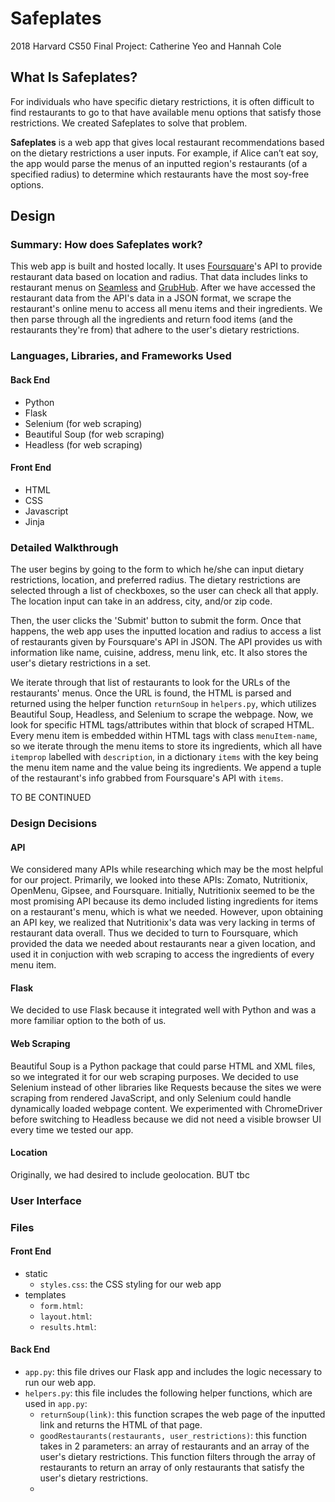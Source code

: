 # Safeplates
2018 Harvard CS50 Final Project: Catherine Yeo and Hannah Cole

## What Is Safeplates?
For individuals who have specific dietary restrictions, it is often difficult to find restaurants to go to that have available menu options that satisfy those restrictions. We created Safeplates to solve that problem.

**Safeplates** is a web app that gives local restaurant recommendations based on the dietary restrictions a user inputs. For example, if Alice can’t eat soy, the app would parse the menus of an inputted region's restaurants (of a specified radius) to determine which restaurants have the most soy-free options. 

## Design

### Summary: How does Safeplates work?
This web app is built and hosted locally. It uses [Foursquare](https://developer.foursquare.com/)'s API to provide restaurant data based on location and radius. That data includes links to restaurant menus on [Seamless](https://www.seamless.com/) and [GrubHub](https://www.grubhub.com/). After we have accessed the restaurant data from the API's data in a JSON format, we scrape the restaurant's online menu to access all menu items and their ingredients. We then parse through all the ingredients and return food items (and the restaurants they're from) that adhere to the user's dietary restrictions. 

### Languages, Libraries, and Frameworks Used

#### Back End
* Python
* Flask
* Selenium (for web scraping)
* Beautiful Soup (for web scraping)
* Headless (for web scraping)

#### Front End
* HTML
* CSS
* Javascript
* Jinja

### Detailed Walkthrough
The user begins by going to the form to which he/she can input dietary restrictions, location, and preferred radius. The dietary restrictions are selected through a list of checkboxes, so the user can check all that apply. The location input can take in an address, city, and/or zip code. 

Then, the user clicks the 'Submit' button to submit the form. Once that happens, the web app uses the inputted location and radius to access a list of restaurants given by Foursquare's API in JSON. The API provides us with information like name, cuisine, address, menu link, etc. It also stores the user's dietary restrictions in a set.

We iterate through that list of restaurants to look for the URLs of the restaurants' menus. Once the URL is found, the HTML is parsed and returned using the helper function `returnSoup` in `helpers.py`, which utilizes Beautiful Soup, Headless, and Selenium to scrape the webpage. Now, we look for specific HTML tags/attributes within that block of scraped HTML. Every menu item is embedded within HTML tags with class `menuItem-name`, so we iterate through the menu items to store its ingredients, which all have `itemprop` labelled with `description`, in a dictionary `items` with the key being the menu item name and the value being its ingredients. We append a tuple of the restaurant's info grabbed from Foursquare's API with `items`.

TO BE CONTINUED

### Design Decisions

#### API
We considered many APIs while researching which may be the most helpful for our project. Primarily, we looked into these APIs: Zomato, Nutritionix, OpenMenu, Gipsee, and Foursquare. Initially, Nutritionix seemed to be the most promising API because its demo included listing ingredients for items on a restaurant's menu, which is what we needed. However, upon obtaining an API key, we realized that Nutritionix's data was very lacking in terms of restaurant data overall. Thus we decided to turn to Foursquare, which provided the data we needed about restaurants near a given location, and used it in conjuction with web scraping to access the ingredients of every menu item.

#### Flask
We decided to use Flask because it integrated well with Python and was a more familiar option to the both of us.

#### Web Scraping
Beautiful Soup is a Python package that could parse HTML and XML files, so we integrated it for our web scraping purposes. We decided to use Selenium instead of other libraries like Requests because the sites we were scraping from rendered JavaScript, and only Selenium could handle dynamically loaded webpage content.  We experimented with ChromeDriver before switching to Headless because we did not need a visible browser UI every time we tested our app.

#### Location
Originally, we had desired to include geolocation. BUT tbc

### User Interface

### Files
#### Front End
* static
  * `styles.css`: the CSS styling for our web app 
* templates
  * `form.html`: 
  * `layout.html`: 
  * `results.html`: 

#### Back End
* `app.py`: this file drives our Flask app and includes the logic necessary to run our web app.
* `helpers.py`: this file includes the following helper functions, which are used in `app.py`:
  * `returnSoup(link)`: this function scrapes the web page of the inputted link and returns the HTML of that page.
  * `goodRestaurants(restaurants, user_restrictions)`: this function takes in 2 parameters: an array of restaurants and an array of the user's dietary restrictions. This function filters through the array of restaurants to return an array of only restaurants that satisfy the user's dietary restrictions.
  * 
